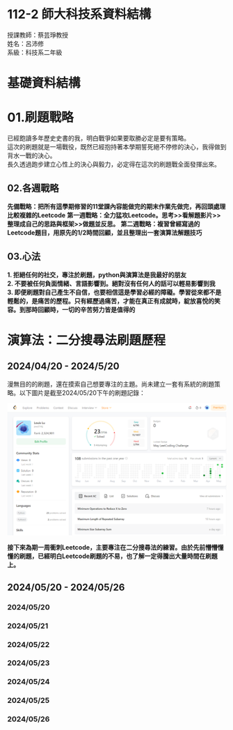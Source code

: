 # 112-2 師大科技系資料結構 
授課教師：蔡芸琤教授  
姓名：呂沛修  
系級：科技系二年級

# 基礎資料結構

# 01.刷題戰略
已經飽讀多年歷史史書的我，明白戰爭如果要取勝必定是要有策略。  
這次的刷題就是一場戰役，既然已經抱持著本學期誓死絕不停修的決心，我得做到背水一戰的決心。  
長久透過跑步建立心性上的決心與毅力，必定得在這次的刷題戰全面發揮出來。  
## 02.各週戰略
**先備戰略：把所有這學期修習的11堂課內容能做完的期末作業先做完，再回頭處理比較複雜的Leetcode**
**第一週戰略：全力猛攻Leetcode。思考>>看解題影片>>整理成自己的思路與框架>>做題並反思。**
**第二週戰略：複習曾經寫過的Leetcode題目，用原先的1/2時間回顧，並且整理出一套演算法解題技巧**
## 03.心法  
**1. 拒絕任何的社交，專注於刷題，python與演算法是我最好的朋友**  
**2. 不要被任何負面情緒、言語影響到。絕對沒有任何人的話可以輕易影響到我**  
**3. 即便刷題對自己產生不自信，也要相信這是學習必經的障礙。學習從來都不是輕鬆的，是痛苦的歷程。只有經歷過痛苦，才能在真正有成就時，綻放喜悅的笑容。到那時回顧時，一切的辛苦努力皆是值得的**  


# 演算法：二分搜尋法刷題歷程  

## 2024/04/20 - 2024/5/20  
漫無目的的刷題，還在摸索自己想要專注的主題。尚未建立一套有系統的刷題策略。以下圖片是截至2024/05/20下午的刷題記錄：  
  
![圖片描述](https://github.com/PeiHsiuLu/data-structure/blob/main/Leetcode_0520_evening.png?raw=true)  

**接下來為期一周衝刺Leetcode，主要專注在二分搜尋法的練習。由於先前懵懵懂懂的刷題，已經明白Leetcode刷題的不易，也了解一定得騰出大量時間在刷題上。**  

## 2024/05/20 - 2024/05/26  
### 2024/05/20  
### 2024/05/21
### 2024/05/22
### 2024/05/23
### 2024/05/24
### 2024/05/25
### 2024/05/26








